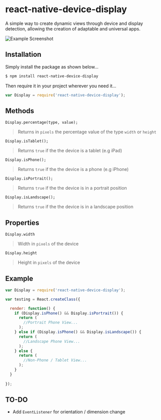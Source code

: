 # react-native-device-display
A simple way to create dynamic views through device and display detection, allowing the creation of adaptable and universal apps.

![Example Screenshot](http://pasteboard.co/1DdomEXV.png)

## Installation

Simply install the package as shown below...
```sh
$ npm install react-native-device-display
```
Then require it in your project wherever you need it...
```javascript
var Display = require('react-native-device-display');
```

## Methods

`Display.percentage(type, value);`
> Returns in `pixels` the percentage value of the type `width` or `height`

`Display.isTablet();`
> Returns `true` if the the device is a tablet (e.g iPad)

`Display.isPhone();`
> Returns `true` if the the device is a phone (e.g iPhone)

`Display.isPortrait();`
> Returns `true` if the the device is in a portrait position 

`Display.isLandscape();`
> Returns `true` if the the device is in a landscape position

## Properties

`Display.width`
> Width in `pixels` of the device

`Display.height`
> Height in `pixels` of the device

## Example

```javascript
var Display = require('react-native-device-display');

var testing = React.createClass({

  render: function() {
    if (Display.isPhone() && Display.isPortrait()) {
      return (
        //Portrait Phone View...
      );
    } else if (Display.isPhone() && Display.isLandscape()) {
      return (
        //Landscape Phone View...
      );
    } else {
      return (
        //Non-Phone / Tablet View...
      );
    }
  }
  
});
```

## TO-DO
- Add `EventListener` for orientation / dimension change
